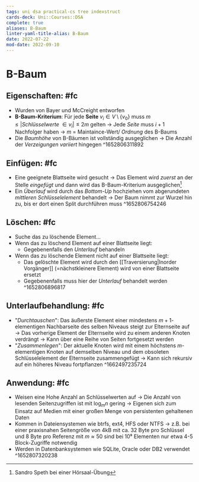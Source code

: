 ```yaml
---
tags: uni dsa practical-cs tree indexstruct
cards-deck: Uni::Courses::DSA
complete: true
aliases: B-Baum
linter-yaml-title-alias: B-Baum
date: 2022-07-22
mod-date: 2022-09-10
---
```


# B-Baum

## Eigenschaften: #fc
- Wurden von Bayer und McCreight entworfen
- **B-Baum-Kriterium**: Für jede **Seite** $v_i \in V \setminus \{v_0\}$ muss $m \leq |Schlüsselwerte~\in v_i| \leq 2m$ gelten
	-> Jede *Seite* muss $i+1$ Nachfolger haben
	-> $m$ = Maintaince-Wert/ *Ordnung* des B-Baums
- Die *Baumhöhe* von B-Bäumen ist vollständig ausgeglichen
	-> Die Anzahl der *Verzeigungen variiert* hingegen
^1652806311892

## Einfügen: #fc
- Eine geeignete Blattseite wird gesucht
	-> Das Element wird *zuerst* an der Stelle *eingefügt* und dann wird das B-Baum-Kriterium ausgeglichen[^1]
- Ein *Überlauf* wird durch das *Bottom-Up* hochziehen vom abgerundeten *mittleren Schlüsselelement* behandelt
	-> Der Baum nimmt zur Wurzel hin zu, bis er dort einen Split durchführen muss
^1652806754246

## Löschen: #fc
- Suche das zu löschende Element…
- Wenn das zu löschend Element auf einer Blattseite liegt:
	- Gegebenenfalls den *Unterlauf* behandeln
- Wenn das zu löschende Element nicht auf einer Blattseite liegt:
	- Das gelöschte Element wird durch den [[Traversierung|Inorder Vorgänger]] (=nächstkleinere Element) wird von einer Blattseite ersetzt
	- Gegebenenfalls muss hier der *Unterlauf* behandelt werden
^1652806896817

## Unterlaufbehandlung: #fc
- "*Durchtauschen*": Das äußerste Element einer mindestens $m+1$-elementigen Nachbarseite des selben Niveaus steigt zur Elternseite auf
	-> Das vorherige Element der Elternseite wird zu einem anderen Knoten verdrängt
	-> Kann über eine Reihe von Seiten fortgesetzt werden
- "*Zusammenlegen*": Der aktuelle Knoten wird mit einem höchstens $m$-elementigen Knoten auf demselben Niveau und dem obsoleten Schlüsselelement der Elternseite zusammengefügt
	-> Kann sich rekursiv auf ein höheres Niveau fortpflanzen
^1662497235724

## Anwendung: #fc
- Weisen eine Hohe Anzahl an Schlüsselwerten auf
	-> Die Anzahl von lesenden Seitenzugriffen ist mit $\log_mn$ gering
	-> Eigenen sich zum Einsatz auf Medien mit einer großen Menge von persistenten gehaltenen Daten
- Kommen in Dateiensystemen wie btrfs, ext4, HFS oder NTFS
	-> z.B. bei einer praxisnahen Seitengröße von 4kB mit ca. 32 Byte pro Schlüssel und 8 Byte pro Referenz mit $m \approx 50$ sind bei 10⁸ Elementen nur etwa 4-5 Block-Zugriffe notwendig
- Werden in Datenbanksystemen wie SQLite, Oracle oder DB2 verwendet
^1652807320238

[^1]: Sandro Speth bei einer Hörsaal-Übung
